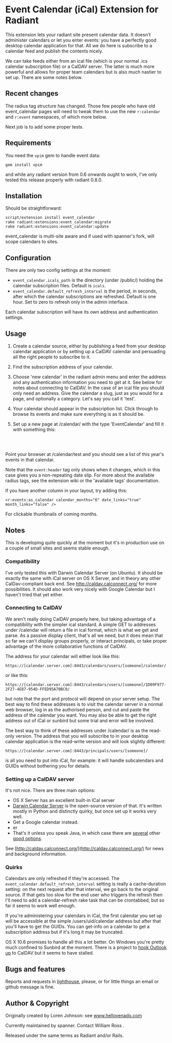 # Event Calendar (iCal) Extension for Radiant

This extension lets your radiant site present calendar data. It doesn't administer calendars or let you enter events: you have a perfectly good desktop calendar application for that. All we do here is subscribe to a calendar feed and publish the contents nicely.

We can take feeds either from an ical file (which is your normal .ics calendar subscription file) or a CalDAV server. The latter is much more powerful and allows for proper team calendars but is also much nastier to set up. There are some notes below.

## Recent changes

The radius tag structure has changed. Those few people who have old event_calendar pages will need to tweak them to use the new `r:calendar` and `r:event` namespaces, of which more below.

Next job is to add some proper tests.

## Requirements

You need the `vpim` gem to handle event data:

	gem install vpim

and while any radiant version from 0.6 onwards ought to work, I've only tested this release properly with radiant 0.8.0.

## Installation

Should be straightforward:

	script/extension install event_calendar
	rake radiant:extensions:event_calendar:migrate
	rake radiant:extensions:event_calendar:update
	
event_calendar is multi-site aware and if used with spanner's fork, will scope calendars to sites.

## Configuration

There are only two config settings at the moment:

* `event_calendar.icals_path` is the directory (under /public/) holding the calendar subscription files. Default is `icals`.
* `event_calendar.default_refresh_interval` is the period, in seconds, after which the calendar subscriptions are refreshed. Default is one hour. Set to zero to refresh only in the admin interface. 

Each calendar subscription will have its own address and authentication settings.

## Usage

1. Create a calendar source, either by publishing a feed from your desktop calendar application or by setting up a CalDAV calendar and persuading all the right people to subscribe to it.
2. Find the subscription address of your calendar.
3. Choose 'new calendar' in the radiant admin menu and enter the address and any authentication information you need to get at it. See below for notes about connecting to CalDAV. In the case of an ical file you should only need an address. Give the calendar a slug, just as you would for a page, and optionally a category. Let's say you call it 'test'.
4. Your calendar should appear in the subscription list. Click through to browse its events and make sure everything is as it should be.
5. Set up a new page at /calendar/ with the type 'EventCalendar' and fill it with something this:

	<div class="event_list">
	  <r:events:each year="now">
	    <r:event:header name="date">
	      <h2 id="<r:event:year />_<r:event:month />"><r:event:month /> <r:event:year /></h2>
	    </r:event:header>
		<p id="event_<r:event:id />">
		  <acronym class="date">
		    <r:event:day_ordinal />
		  </acronym>
		  <r:event:link class="title" />
		  <r:event:if_location>
		    <span class="location"><r:event:location /></span>
		  </r:event:if_location>
		  <r:event:if_description>
		    <br />
		    <span class="description"><r:event:description /></span>
		  </r:event:if_description>
		</p>
	  </r:events:each>
	</div>	

Point your browser at /calendar/test and you should see a list of this year's events in that calendar.

Note that the `event:header` tag only shows when it changes, which in this case gives you a non-repeating date slip. For more about the available radius tags, see the extension wiki or the 'available tags' documentation.

If you have another column in your layout, try adding this:

	<r:events:as_calendar calendar_months="6" date_links="true" month_links="false" />

For clickable thumbnails of coming months.

## Notes

This is developing quite quickly at the moment but it's in production use on a couple of small sites and seems stable enough.

### Compatibility

I've only tested this with Darwin Calendar Server (on Ubuntu). It should be exactly the same with iCal server on OS X Server, and in theory any other CalDav-compliant back end. See http://caldav.calconnect.org/ for more possibilities. It should also work very nicely with Google Calendar but I haven't tried that yet either.

### Connecting to CalDAV

We aren't really doing CalDAV properly here, but taking advantage of a compatibility with the simpler ical standard. A simple GET to addresses under /calendar will return a file in ical format, which is what we get and parse. As a passive display client, that's all we need, but it does mean that so far we can't display groups properly, or interact principals, or take proper advantage of the more collaborative functions of CalDAV.

The address for your calendar will either look like this:

	https://[calendar.server.com]:8443/calendars/users/[someone]/calendar/
	
or like this:

	https://[calendar.server.com]:8443/calendars/users/[someone]/1D09F977-2F27-4E87-954D-FFED95A70BC0/

but note that the port and protocol will depend on your server setup. The best way to find these addresses is to visit the calendar server in a normal web browser, log in as the authorised person, and cut and paste the address of the calendar you want. You may also be able to get the right address out of iCal or sunbird but some trial and error will be involved.

The best way to think of these addresses under /calendar/ is as the read-only version. The address that you will subscribe to in your desktop calendar application is the read-write version and will look slightly different:

	https://[calendar.server.com]:8443/principals/users/[someone]/

is all you need to put into iCal, for example: it will handle subcalendars and GUIDs without bothering you for details.

### Setting up a CalDAV server

It's not nice. There are three main options:

* OS X Server has an excellent built-in ICal server
* [Darwin Calendar Server](https://trac.calendarserver.org/wiki) is the open-source version of that. It's written mostly in Python and distinctly quirky, but once set up it works very well.
* Get a Google calendar instead.
* er
* That's it unless you speak Java, in which case there are [several](http://caldav.calconnect.org/implementations/servers.html) other [good options](http://www.bedework.org/bedework/).

See [http://caldav.calconnect.org/](http://caldav.calconnect.org/) for news and background information.

### Quirks

Calendars are only refreshed if they're accessed. The `event_calendar.default_refresh_interval` setting is really a cache-duration setting: on the next request after that interval, we go back to the original source. If that gets too slow for the end user who triggers the refresh then I'll need to add a calendar-refresh rake task that can be crontabbed, but so far it seems to work well enough.

If you're administering your calendars in iCal, the first calendar you set up will be accessible at the simple /users/uid/calendar address but after that you'll have to get the GUIDs. You can get-info on a calendar to get a subscription address but if it's long it may be truncated.

OS X 10.6 promises to handle all this a lot better. On Windows you're pretty much confined to Sunbird at the moment. There is a project to [hook Outlook up](http://openconnector.org/) to CalDAV but it seems to have stalled.

## Bugs and features

Reports and requests in [lighthouse](http://spanner.lighthouseapp.com/projects/26912-radiant-extensions), please, or for little things an email or github message is fine.

## Author & Copyright

Originally created by Loren Johnson: see www.hellovenado.com

Currently maintained by spanner. Contact William Ross <will at spanner.org>.

Released under the same terms as Radiant and/or Rails.




